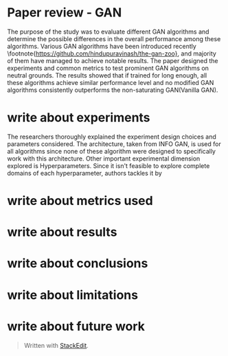 
# Paper review - GAN

The purpose of the study was to evaluate different GAN algorithms and determine the possible differences in the overall performance among these algorithms. Various GAN algorithms have been introduced recently \footnote{https://github.com/hindupuravinash/the-gan-zoo}, and majority of them have managed to achieve notable results. The paper designed the experiments and common metrics to test prominent GAN algorithms on neutral grounds. The results showed that if trained for long enough, all these algorithms achieve similar performance level and no modified GAN algorithms consistently outperforms the non-saturating GAN(Vanilla GAN).

# write about experiments
The researchers thoroughly explained the experiment design choices and parameters considered. The architecture, taken from INFO GAN, is used for all algorithms since none of these algorithm were designed to specifically work with this architecture. Other important experimental dimension explored is Hyperparameters. Since it isn't feasible to explore complete domains of each hyperparameter, authors tackles it by 
# write about metrics used
# write about results
# write about conclusions
# write about limitations
# write about future work





> Written with [StackEdit](https://stackedit.io/).
<!--stackedit_data:
eyJoaXN0b3J5IjpbLTgwODU3MTE2NiwtMTY5NjcxNTczMiwxNz
Y4OTgyMjQyLDIwMDkyMTE2ODIsMTQyOTg2NjI2NCwxMTI0NTU3
NDMsLTE2MDEzMDA3MzcsLTY2NzA4NzUxLC00NjI4MDEwMzYsOD
I1OTI4MDIwLDY4NzgwODM5XX0=
-->